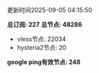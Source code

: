 更新时间2025-09-05 04:15:50

**总订阅: 227**
**总节点: 48286**
- vless节点: 22034
- hysteria2节点: 20

**google ping有效节点: 248**

